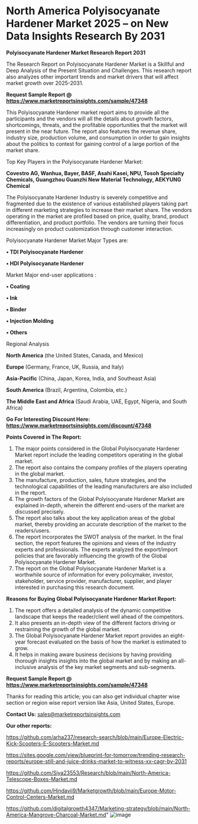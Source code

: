 # North America Polyisocyanate Hardener Market 2025 – on New Data Insights Research By 2031

<strong>Polyisocyanate Hardener Market Research Report 2031</strong>

The Research Report on Polyisocyanate Hardener Market is a Skillful and Deep Analysis of the Present Situation and Challenges. This research report also analyzes other important trends and market drivers that will affect market growth over 2025-2031.

<strong>Request Sample Report @ <a href=https://www.marketreportsinsights.com/sample/47348>https://www.marketreportsinsights.com/sample/47348</a></strong>

This Polyisocyanate Hardener market report aims to provide all the participants and the vendors will all the details about growth factors, shortcomings, threats, and the profitable opportunities that the market will present in the near future. The report also features the revenue share, industry size, production volume, and consumption in order to gain insights about the politics to contest for gaining control of a large portion of the market share.

Top Key Players in the Polyisocyanate Hardener Market:

<strong>Covestro AG, Wanhua, Bayer, BASF, Asahi Kasei, NPU, Tosoh Specialty Chemicals, Guangzhou Guanzhi New Material Technology, AEKYUNG Chemical</strong>

The Polyisocyanate Hardener Industry is severely competitive and fragmented due to the existence of various established players taking part in different marketing strategies to increase their market share. The vendors operating in the market are profiled based on price, quality, brand, product differentiation, and product portfolio. The vendors are turning their focus increasingly on product customization through customer interaction.

Polyisocyanate Hardener Market Major Types are:

<strong>•  TDI Polyisocyanate Hardener

•  HDI Polyisocyanate Hardener</strong>

Market Major end-user applications :

<strong>•  Coating

•  Ink

•  Binder

•  Injection Molding

•  Others</strong>

Regional Analysis

</u><strong><b>North America</b></strong> (the United States, Canada, and Mexico)

<strong><b>Europe </b></strong>(Germany, France, UK, Russia, and Italy)

<strong><b>Asia-Pacific</b></strong> (China, Japan, Korea, India, and Southeast Asia)

<strong><b>South America</b></strong> (Brazil, Argentina, Colombia, etc.)

<strong><b>The Middle East and Africa</b></strong> (Saudi Arabia, UAE, Egypt, Nigeria, and South Africa)

<strong>Go For Interesting Discount Here: <a href=https://www.marketreportsinsights.com/discount/47348>https://www.marketreportsinsights.com/discount/47348</a></strong>

<strong>Points Covered in The Report:</strong>
<ol>
  <li>The major points considered in the Global Polyisocyanate Hardener Market report include the leading competitors operating in the global market.</li>
  <li>The report also contains the company profiles of the players operating in the global market.</li>
  <li>The manufacture, production, sales, future strategies, and the technological capabilities of the leading manufacturers are also included in the report.</li>
  <li>The growth factors of the Global Polyisocyanate Hardener Market are explained in-depth, wherein the different end-users of the market are discussed precisely.</li>
  <li>The report also talks about the key application areas of the global market, thereby providing an accurate description of the market to the readers/users.</li>
  <li>The report incorporates the SWOT analysis of the market. In the final section, the report features the opinions and views of the industry experts and professionals. The experts analyzed the export/import policies that are favorably influencing the growth of the Global Polyisocyanate Hardener Market.</li>
  <li>The report on the Global Polyisocyanate Hardener Market is a worthwhile source of information for every policymaker, investor, stakeholder, service provider, manufacturer, supplier, and player interested in purchasing this research document.</li>
</ol>
<strong>Reasons for Buying Global Polyisocyanate Hardener Market Report:</strong>

<ol>
  <li>The report offers a detailed analysis of the dynamic competitive landscape that keeps the reader/client well ahead of the competitors.</li>
  <li>It also presents an in-depth view of the different factors driving or restraining the growth of the global market.</li>
  <li>The Global Polyisocyanate Hardener Market report provides an eight-year forecast evaluated on the basis of how the market is estimated to grow.</li>
  <li>It helps in making aware business decisions by having providing thorough insights insights into the global market and by making an all-inclusive analysis of the key market segments and sub-segments.</li>
</ol>
<strong>Request Sample Report @ <a href=https://www.marketreportsinsights.com/sample/47348>https://www.marketreportsinsights.com/sample/47348</a></strong>


Thanks for reading this article; you can also get individual chapter wise section or region wise report version like Asia, United States, Europe.

<strong>Contact Us:</strong>
sales@marketreportsinsights.com

<strong>Our other reports:</strong>

<a href=https://github.com/arha237/research-search/blob/main/Europe-Electric-Kick-Scooters-E-Scooters-Market.md>https://github.com/arha237/research-search/blob/main/Europe-Electric-Kick-Scooters-E-Scooters-Market.md</a>

<a href=https://sites.google.com/view/blueprint-for-tomorrow/trending-research-reports/europe-still-and-juice-drinks-market-to-witness-xx-cagr-by-2031>https://sites.google.com/view/blueprint-for-tomorrow/trending-research-reports/europe-still-and-juice-drinks-market-to-witness-xx-cagr-by-2031</a>

<a href=https://github.com/Siya23553/Research/blob/main/North-America-Telescope-Boxes-Market.md>https://github.com/Siya23553/Research/blob/main/North-America-Telescope-Boxes-Market.md</a>

<a href=https://github.com/Hindavii9/Marketgrowth/blob/main/Europe-Motor-Control-Centers-Market.md>https://github.com/Hindavii9/Marketgrowth/blob/main/Europe-Motor-Control-Centers-Market.md</a>

<a href=https://github.com/digitalgrowth4347/Marketing-strategy/blob/main/North-America-Mangrove-Charcoal-Market.md>https://github.com/digitalgrowth4347/Marketing-strategy/blob/main/North-America-Mangrove-Charcoal-Market.md</a>"
![image](https://github.com/user-attachments/assets/a16d9469-bdfe-41d1-a6d4-532e90d4bb81)
